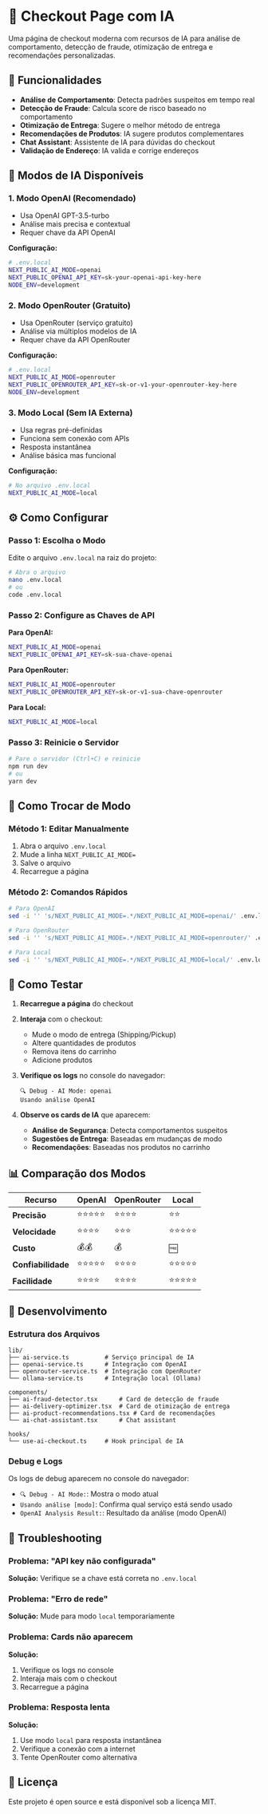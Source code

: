# 🛒 Checkout Page com IA

Uma página de checkout moderna com recursos de IA para análise de comportamento, detecção de fraude, otimização de entrega e recomendações personalizadas.

## 🚀 Funcionalidades

- **Análise de Comportamento**: Detecta padrões suspeitos em tempo real
- **Detecção de Fraude**: Calcula score de risco baseado no comportamento
- **Otimização de Entrega**: Sugere o melhor método de entrega
- **Recomendações de Produtos**: IA sugere produtos complementares
- **Chat Assistant**: Assistente de IA para dúvidas do checkout
- **Validação de Endereço**: IA valida e corrige endereços

## 🤖 Modos de IA Disponíveis

### 1. **Modo OpenAI** (Recomendado)
- Usa OpenAI GPT-3.5-turbo
- Análise mais precisa e contextual
- Requer chave da API OpenAI

**Configuração:**
```bash
# .env.local
NEXT_PUBLIC_AI_MODE=openai
NEXT_PUBLIC_OPENAI_API_KEY=sk-your-openai-api-key-here
NODE_ENV=development
```

### 2. **Modo OpenRouter** (Gratuito)
- Usa OpenRouter (serviço gratuito)
- Análise via múltiplos modelos de IA
- Requer chave da API OpenRouter

**Configuração:**
```bash
# .env.local
NEXT_PUBLIC_AI_MODE=openrouter
NEXT_PUBLIC_OPENROUTER_API_KEY=sk-or-v1-your-openrouter-key-here
NODE_ENV=development
```

### 3. **Modo Local** (Sem IA Externa)
- Usa regras pré-definidas
- Funciona sem conexão com APIs
- Resposta instantânea
- Análise básica mas funcional

**Configuração:**
```bash
# No arquivo .env.local
NEXT_PUBLIC_AI_MODE=local
```

## ⚙️ Como Configurar

### Passo 1: Escolha o Modo
Edite o arquivo `.env.local` na raiz do projeto:

```bash
# Abra o arquivo
nano .env.local
# ou
code .env.local
```

### Passo 2: Configure as Chaves de API

**Para OpenAI:**
```bash
NEXT_PUBLIC_AI_MODE=openai
NEXT_PUBLIC_OPENAI_API_KEY=sk-sua-chave-openai
```

**Para OpenRouter:**
```bash
NEXT_PUBLIC_AI_MODE=openrouter
NEXT_PUBLIC_OPENROUTER_API_KEY=sk-or-v1-sua-chave-openrouter
```

**Para Local:**
```bash
NEXT_PUBLIC_AI_MODE=local
```

### Passo 3: Reinicie o Servidor
```bash
# Pare o servidor (Ctrl+C) e reinicie
npm run dev
# ou
yarn dev
```

## 🔄 Como Trocar de Modo

### Método 1: Editar Manualmente
1. Abra o arquivo `.env.local`
2. Mude a linha `NEXT_PUBLIC_AI_MODE=`
3. Salve o arquivo
4. Recarregue a página

### Método 2: Comandos Rápidos
```bash
# Para OpenAI
sed -i '' 's/NEXT_PUBLIC_AI_MODE=.*/NEXT_PUBLIC_AI_MODE=openai/' .env.local

# Para OpenRouter
sed -i '' 's/NEXT_PUBLIC_AI_MODE=.*/NEXT_PUBLIC_AI_MODE=openrouter/' .env.local

# Para Local
sed -i '' 's/NEXT_PUBLIC_AI_MODE=.*/NEXT_PUBLIC_AI_MODE=local/' .env.local
```

## 🧪 Como Testar

1. **Recarregue a página** do checkout
2. **Interaja** com o checkout:
   - Mude o modo de entrega (Shipping/Pickup)
   - Altere quantidades de produtos
   - Remova itens do carrinho
   - Adicione produtos

3. **Verifique os logs** no console do navegador:
   ```
   🔍 Debug - AI Mode: openai
   Usando análise OpenAI
   ```

4. **Observe os cards de IA** que aparecem:
   - **Análise de Segurança**: Detecta comportamentos suspeitos
   - **Sugestões de Entrega**: Baseadas em mudanças de modo
   - **Recomendações**: Baseadas nos produtos no carrinho

## 📊 Comparação dos Modos

| Recurso | OpenAI | OpenRouter | Local |
|---------|--------|------------|-------|
| **Precisão** | ⭐⭐⭐⭐⭐ | ⭐⭐⭐⭐ | ⭐⭐ |
| **Velocidade** | ⭐⭐⭐⭐ | ⭐⭐⭐ | ⭐⭐⭐⭐⭐ |
| **Custo** | 💰💰 | 💰 | 🆓 |
| **Confiabilidade** | ⭐⭐⭐⭐⭐ | ⭐⭐⭐⭐ | ⭐⭐⭐⭐⭐ |
| **Facilidade** | ⭐⭐⭐⭐ | ⭐⭐⭐⭐ | ⭐⭐⭐⭐⭐ |

## 🔧 Desenvolvimento

### Estrutura dos Arquivos
```
lib/
├── ai-service.ts          # Serviço principal de IA
├── openai-service.ts      # Integração com OpenAI
├── openrouter-service.ts  # Integração com OpenRouter
└── ollama-service.ts      # Integração local (Ollama)

components/
├── ai-fraud-detector.tsx      # Card de detecção de fraude
├── ai-delivery-optimizer.tsx  # Card de otimização de entrega
├── ai-product-recommendations.tsx # Card de recomendações
└── ai-chat-assistant.tsx      # Chat assistant

hooks/
└── use-ai-checkout.ts     # Hook principal de IA
```

### Debug e Logs
Os logs de debug aparecem no console do navegador:
- `🔍 Debug - AI Mode:`: Mostra o modo atual
- `Usando análise [modo]`: Confirma qual serviço está sendo usado
- `OpenAI Analysis Result:`: Resultado da análise (modo OpenAI)

## 🚨 Troubleshooting

### Problema: "API key não configurada"
**Solução:** Verifique se a chave está correta no `.env.local`

### Problema: "Erro de rede"
**Solução:** Mude para modo `local` temporariamente

### Problema: Cards não aparecem
**Solução:** 
1. Verifique os logs no console
2. Interaja mais com o checkout
3. Recarregue a página

### Problema: Resposta lenta
**Solução:** 
1. Use modo `local` para resposta instantânea
2. Verifique a conexão com a internet
3. Tente OpenRouter como alternativa

## 📝 Licença

Este projeto é open source e está disponível sob a licença MIT. 